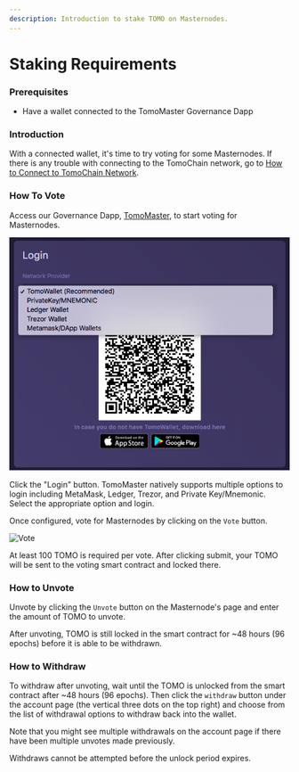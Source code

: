 ```yaml
---
description: Introduction to stake TOMO on Masternodes.
---
```


# Staking Requirements

### Prerequisites <a id="prerequisites"></a>

* Have a wallet connected to the TomoMaster Governance Dapp

### Introduction <a id="introduction"></a>

With a connected wallet, it's time to try voting for some Masternodes. If there is any trouble with connecting to the TomoChain network, go to [How to Connect to TomoChain Network](../how-to-connect-to-tomochain-network/).

### How To Vote <a id="how-to-vote"></a>

Access our Governance Dapp, [TomoMaster](https://master.testnet.tomochain.com/), to start voting for Masternodes.

![](../../.gitbook/assets/screen-shot-2020-02-15-at-16.14.32.png)

Click the "Login" button. TomoMaster natively supports multiple options to login including MetaMask, Ledger, Trezor, and Private Key/Mnemonic. Select the appropriate option and login.

Once configured, vote for Masternodes by clicking on the `Vote` button.

![Vote](https://docs.tomochain.com/assets/vote.jpg)

At least 100 TOMO is required per vote. After clicking submit, your TOMO will be sent to the voting smart contract and locked there.

### How to Unvote <a id="how-to-unvote"></a>

Unvote by clicking the `Unvote` button on the Masternode's page and enter the amount of TOMO to unvote.

After unvoting, TOMO is still locked in the smart contract for ~48 hours \(96 epochs\) before it is able to be withdrawn.

### How to Withdraw <a id="how-to-withdraw"></a>

To withdraw after unvoting, wait until the TOMO is unlocked from the smart contract after ~48 hours \(96 epochs\). Then click the `withdraw` button under the account page \(the vertical three dots on the top right\) and choose from the list of withdrawal options to withdraw back into the wallet.

Note that you might see multiple withdrawals on the account page if there have been multiple unvotes made previously.

Withdraws cannot be attempted before the unlock period expires.

